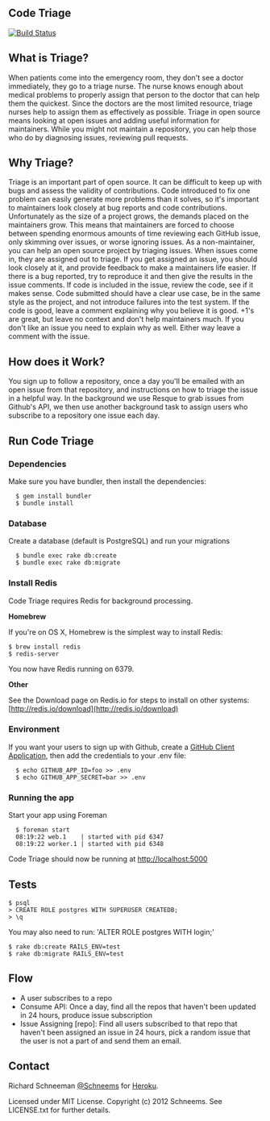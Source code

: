 
## Code Triage

[![Build Status](https://secure.travis-ci.org/codetriage/codetriage.png)](http://travis-ci.org/codetriage/codetriage)

## What is Triage?

When patients come into the emergency room, they don't see a doctor immediately, they go to a triage nurse. The nurse knows enough about medical problems to properly assign that person to the doctor that can help them the quickest. Since the doctors are the most limited resource, triage nurses help to assign them as effectively as possible. Triage in open source means looking at open issues and adding useful information for maintainers. While you might not maintain a repository, you can help those who do by diagnosing issues, reviewing pull requests.


## Why Triage?

Triage is an important part of open source. It can be difficult to keep up with bugs and assess the validity of contributions. Code introduced to fix one problem can easily generate more problems than it solves, so it's important to maintainers look closely at bug reports and code contributions. Unfortunately as the size of a project grows, the demands placed on the maintainers grow. This means that maintainers are forced to choose between spending enormous amounts of time reviewing each GitHub issue, only skimming over issues, or worse ignoring issues. As a non-maintainer, you can help an open source project by triaging issues. When issues come in, they are assigned out to triage. If you get assigned an issue, you should look closely at it, and provide feedback to make a maintainers life easier. If there is a bug reported, try to reproduce it and then give the results in the issue comments. If code is included in the issue, review the code, see if it makes sense. Code submitted should have a clear use case, be in the same style as the project, and not introduce failures into the test system. If the code is good, leave a comment explaining why you believe it is good. +1's are great, but leave no context and don't help maintainers much. If you don't like an issue you need to explain why as well. Either way leave a comment with the issue.

## How does it Work?

You sign up to follow a repository, once a day you'll be emailed with an open issue from that repository, and instructions on how to triage the issue in a helpful way. In the background we use Resque to grab issues from Github's API, we then use another background task to assign users who subscribe to a repository one issue each day.


## Run Code Triage

### Dependencies
Make sure you have bundler, then install the dependencies:

```shell
  $ gem install bundler
  $ bundle install
```

### Database
Create a database (default is PostgreSQL) and run your migrations

```shell
  $ bundle exec rake db:create
  $ bundle exec rake db:migrate
````

### Install Redis

Code Triage requires Redis for background processing.

**Homebrew**

If you're on OS X, Homebrew is the simplest way to install Redis:

```shell
$ brew install redis
$ redis-server
```

You now have Redis running on 6379.

**Other**

See the Download page on Redis.io for steps to install on other systems: [http://redis.io/download](http://redis.io/download)

### Environment
If you want your users to sign up with Github, create a [GitHub Client Application](https://github.com/settings/applications), then add the credentials to your .env file:

```shell
  $ echo GITHUB_APP_ID=foo >> .env
  $ echo GITHUB_APP_SECRET=bar >> .env
```

### Running the app
Start your app using Foreman

``` shell
  $ foreman start
  08:19:22 web.1    | started with pid 6347
  08:19:22 worker.1 | started with pid 6348
```

Code Triage should now be running at [http://localhost:5000](http://localhost:5000)


## Tests

```shell
$ psql
> CREATE ROLE postgres WITH SUPERUSER CREATEDB;
> \q
```

You may also need to run:
'ALTER ROLE postgres WITH login;'

```shell
$ rake db:create RAILS_ENV=test
$ rake db:migrate RAILS_ENV=test
```

## Flow

- A user subscribes to a repo
- Consume API: Once a day, find all the repos that haven't been updated in 24 hours, produce issue subscription
- Issue Assigning [repo]: Find all users subscribed to that repo that haven't been assigned an issue in 24 hours, pick a random issue that the user is not a part of and send them an email.


## Contact

Richard Schneeman [@Schneems](http://twitter.com/schneems) for [Heroku](http://heroku.com).

Licensed under MIT License.
Copyright (c) 2012 Schneems.
See LICENSE.txt for further details.
